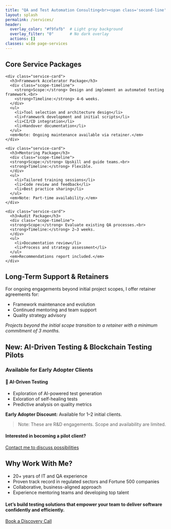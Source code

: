```yaml
---
title: "QA and Test Automation Consulting<br><span class='second-line' style='margin-left: 2rem;'>Flexible Engagement Models</span><br><span class='third-line' style='margin-left: 1rem;'>I provide consulting services designed to help SaaS startups, scaleups, and tech-driven teams build reliable, scalable software through quality assurance and test automation.</span>"
layout: splash
permalink: /services/
header:
  overlay_color: "#f9fafb"  # Light gray background
  overlay_filter: "0"       # No dark overlay
  actions: []
classes: wide page-services
---
```

<div class="service-packages">
  <h2>Core Service Packages</h2>
  <div class="service-cards">

    <div class="service-card">
      <h3>Framework Accelerator Package</h3>
      <div class="scope-timeline">
        <strong>Scope:</strong> Design and implement an automated testing framework.<br>
        <strong>Timeline:</strong> 4–6 weeks.
      </div>
      <ul>
        <li>Tool selection and architecture design</li>
        <li>Framework development and initial scripts</li>
        <li>CI/CD integration</li>
        <li>Handover documentation</li>
      </ul>
      <em>Note: Ongoing maintenance available via retainer.</em>
    </div>

    <div class="service-card">
      <h3>Mentoring Package</h3>
      <div class="scope-timeline">
      <strong>Scope:</strong> Upskill and guide teams.<br>
      <strong>Timeline:</strong> Flexible.
      </div>
      <ul>
        <li>Tailored training sessions</li>
        <li>Code review and feedback</li>
        <li>Best practice sharing</li>
      </ul>
      <em>Note: Part-time availability.</em>
    </div>

    <div class="service-card">
      <h3>Audit Package</h3>
      <div class="scope-timeline">
      <strong>Scope:</strong> Evaluate existing QA processes.<br>
      <strong>Timeline:</strong> 2–3 weeks.
      </div>
      <ul>
        <li>Documentation review</li>
        <li>Process and strategy assessment</li>
      </ul>
      <em>Recommendations report included.</em>
    </div>

  </div>
</div>

<div class="long-term">
  <h2>Long-Term Support & Retainers</h2>
  <p>For ongoing engagements beyond initial project scopes, I offer retainer agreements for:</p>
  <ul>
    <li>Framework maintenance and evolution</li>
    <li>Continued mentoring and team support</li>
    <li>Quality strategy advisory</li>
  </ul>
  <p><em>Projects beyond the initial scope transition to a retainer with a minimum commitment of 3 months.</em></p>
</div>

<div class="ai">
  <h2>New: AI-Driven Testing & Blockchain Testing Pilots</h2>
  <h3>Available for Early Adopter Clients</h3>

  <div class="pilot-card">
    <h4>🧠 AI-Driven Testing</h4>
    <ul>
      <li>Exploration of AI-powered test generation</li>
      <li>Exloration of self-healing tests</li>
      <li>Predictive analysis on quality metrics</li>
    </ul>
  </div>

  </div>

  <p><strong>Early Adopter Discount:</strong> Available for 1–2 initial clients.</p>

  <blockquote class="pilot-note">
    Note: These are R&D engagements. Scope and availability are limited.
  </blockquote>

  <h4>Interested in becoming a pilot client?</h4>
  <a href="/contact/" class="cta-button">Contact me to discuss possibilities</a>
</div>

<div class="why-me">
  <h2>Why Work With Me?</h2>
  <ul>
    <li>20+ years of IT and QA experience</li>
    <li>Proven track record in regulated sectors and Fortune 500 companies</li>
    <li>Collaborative, business-aligned approach</li>
    <li>Experience mentoring teams and developing top talent</li>
  </ul>
  <h4>Let’s build testing solutions that empower your team to deliver software confidently and efficiently.</h4>
  <a href="/contact/" class="cta-button">Book a Discovery Call</a>
</div>
